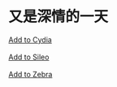<!DOCTYPE html>
<html>

<body>
	<h1>又是深情的一天</h1>
	<a href="cydia://url/https://cydia.saurik.com/api/share#?source=https://wency-qi.github.io/">Add to Cydia</a><br><br>
	<a href="sileo://source/https://wency-qi.github.io/">Add to Sileo</a><br><br>
	<a href="zbra://sources/add/https://wency-qi.github.io/">Add to Zebra</a>
</body>

</html>